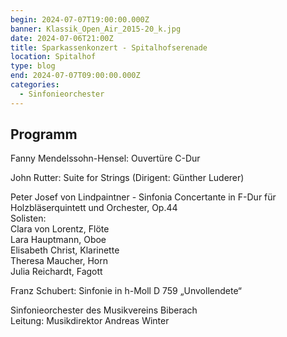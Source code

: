 ```yaml
---
begin: 2024-07-07T19:00:00.000Z
banner: Klassik_Open_Air_2015-20_k.jpg
date: 2024-07-06T21:00Z
title: Sparkassenkonzert - Spitalhofserenade
location: Spitalhof
type: blog
end: 2024-07-07T09:00:00.000Z
categories:
  - Sinfonieorchester
---
```

## Programm

Fanny Mendelssohn-Hensel: Ouvertüre C-Dur

John Rutter: Suite for Strings (Dirigent: Günther Luderer)

Peter Josef von Lindpaintner - Sinfonia Concertante in F-Dur für Holzbläserquintett und Orchester, Op.44\
Solisten:\
Clara von Lorentz, Flöte\
Lara Hauptmann, Oboe\
Elisabeth Christ, Klarinette\
Theresa Maucher, Horn\
Julia Reichardt, Fagott

Franz Schubert: Sinfonie in h-Moll D 759 „Unvollendete“

Sinfonieorchester des Musikvereins Biberach\
Leitung: Musikdirektor Andreas Winter